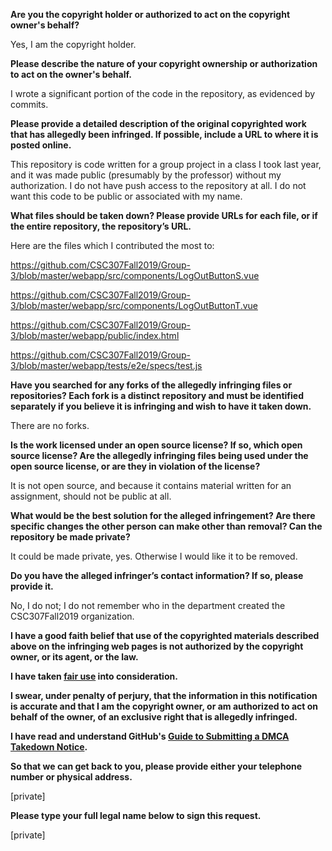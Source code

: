 **Are you the copyright holder or authorized to act on the copyright owner's behalf?**

Yes, I am the copyright holder.

**Please describe the nature of your copyright ownership or authorization to act on the owner's behalf.**

I wrote a significant portion of the code in the repository, as evidenced by commits.

**Please provide a detailed description of the original copyrighted work that has allegedly been infringed. If possible, include a URL to where it is posted online.**

This repository is code written for a group project in a class I took last year, and it was made public (presumably by the professor) without my authorization. I do not have push access to the repository at all. I do not want this code to be public or associated with my name.

**What files should be taken down? Please provide URLs for each file, or if the entire repository, the repository’s URL.**

Here are the files which I contributed the most to:

https://github.com/CSC307Fall2019/Group-3/blob/master/webapp/src/components/LogOutButtonS.vue

https://github.com/CSC307Fall2019/Group-3/blob/master/webapp/src/components/LogOutButtonT.vue

https://github.com/CSC307Fall2019/Group-3/blob/master/webapp/public/index.html

https://github.com/CSC307Fall2019/Group-3/blob/master/webapp/tests/e2e/specs/test.js



**Have you searched for any forks of the allegedly infringing files or repositories? Each fork is a distinct repository and must be identified separately if you believe it is infringing and wish to have it taken down.**

There are no forks.

**Is the work licensed under an open source license? If so, which open source license? Are the allegedly infringing files being used under the open source license, or are they in violation of the license?**

It is not open source, and because it contains material written for an assignment, should not be public at all.

**What would be the best solution for the alleged infringement? Are there specific changes the other person can make other than removal? Can the repository be made private?**

It could be made private, yes. Otherwise I would like it to be removed.

**Do you have the alleged infringer’s contact information? If so, please provide it.**

No, I do not; I do not remember who in the department created the CSC307Fall2019 organization.

**I have a good faith belief that use of the copyrighted materials described above on the infringing web pages is not authorized by the copyright owner, or its agent, or the law.**

**I have taken <a href="https://www.lumendatabase.org/topics/22">fair use</a> into consideration.**

**I swear, under penalty of perjury, that the information in this notification is accurate and that I am the copyright owner, or am authorized to act on behalf of the owner, of an exclusive right that is allegedly infringed.**

**I have read and understand GitHub's <a href="https://help.github.com/articles/guide-to-submitting-a-dmca-takedown-notice/">Guide to Submitting a DMCA Takedown Notice</a>.**

**So that we can get back to you, please provide either your telephone number or physical address.**

[private]

**Please type your full legal name below to sign this request.**

[private]

